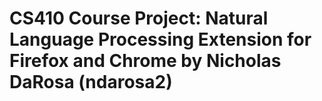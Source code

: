 # CS410 Course Project: Natural Language Processing Extension for Firefox and Chrome by Nicholas DaRosa (ndarosa2)
